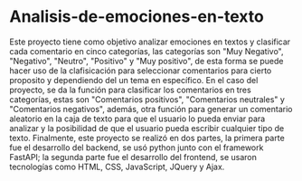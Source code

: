 # Analisis-de-emociones-en-texto
Este proyecto tiene como objetivo analizar emociones en textos y clasificar cada comentario en cinco categorías, las categorías son "Muy Negativo", "Negativo", "Neutro", "Positivo" y "Muy positivo", de esta forma se puede hacer uso de la clafisicación para seleccionar comentarios para cierto proposito y dependiendo del un tema en específico. En el caso del proyecto, se da la función para clasificar los comentarios en tres categorías, estas son "Comentarios positivos", "Comentarios neutrales" y "Comentarios negativos", además, otra función para generar un comentario aleatorio en la caja de texto para que el usuario lo pueda enviar para analizar y la posibilidad de que el usuario pueda escribir cualquier tipo de texto. Finalmente, este proyecto se realizó en dos partes, la primera parte fue el desarrollo del backend, se usó python junto con el framework FastAPI; la segunda parte fue el desarrollo del frontend, se usaron tecnologías como HTML, CSS, JavaScript, JQuery y Ajax.

